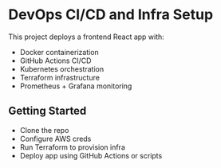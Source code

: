 # DevOps CI/CD and Infra Setup
This project deploys a frontend React app with:
- Docker containerization
- GitHub Actions CI/CD
- Kubernetes orchestration
- Terraform infrastructure
- Prometheus + Grafana monitoring

## Getting Started
- Clone the repo
- Configure AWS creds
- Run Terraform to provision infra
- Deploy app using GitHub Actions or scripts


